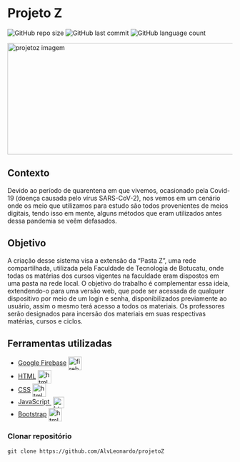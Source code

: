 # Projeto Z

![GitHub repo size](https://img.shields.io/github/languages/code-size/alvleonardo/projetoZ?color=%23ff6f00)
![GitHub last commit](https://img.shields.io/github/last-commit/alvleonardo/projetoz?color=%237b5e8c&label=Last%20Commit)
![GitHub language count](https://img.shields.io/github/languages/count/alvleonardo/projetoz?color=%23ff6f00)

<img src="https://s10.gifyu.com/images/Projeto-Z-GIFf37b26e3e89bc15c.gif" align="middle" alt="projetoz imagem" width="1000" height="250">

## Contexto

Devido ao período de quarentena em que vivemos, ocasionado pela Covid-19 (doença causada pelo vírus SARS-CoV-2), nos vemos em um cenário onde os meio que utilizamos para estudo são todos provenientes de meios digitais, tendo isso em mente, alguns métodos que eram utilizados antes dessa pandemia se veêm defasados. 

## Objetivo

A criação desse sistema visa a extensão da “Pasta Z”, uma rede compartilhada, utilizada pela Faculdade de Tecnologia de Botucatu, onde todas os matérias dos cursos vigentes na faculdade eram dispostos em uma pasta na rede local. O objetivo do trabalho é complementar essa ideia, extendendo-o para uma versão web, que pode ser acessada de qualquer dispositivo por meio de um login e senha, disponibilizados previamente ao usuário, assim o mesmo terá acesso a todos os materiais. Os professores serão designados para incersão dos materiais em suas respectivas matérias, cursos e ciclos.

## Ferramentas utilizadas

* [Google Firebase](https://firebase.google.com/) <img align="center" alt="firebase" height="30" width="30" src="https://cdn.worldvectorlogo.com/logos/firebase-1.svg">
* [HTML](https://devdocs.io/html/) <img align="center" alt="html" height="30" width="30" src="https://upload.wikimedia.org/wikipedia/commons/6/61/HTML5_logo_and_wordmark.svg">
* [CSS](https://devdocs.io/css/) <img align="center" alt="html" height="30" width="30" src="https://upload.wikimedia.org/wikipedia/commons/d/d5/CSS3_logo_and_wordmark.svg">
* [JavaScript ](https://devdocs.io/javascript/) <img align="center" alt="html" height="25" width="25" src="https://upload.wikimedia.org/wikipedia/commons/9/99/Unofficial_JavaScript_logo_2.svg">
* [Bootstrap](https://getbootstrap.com) <img align="center" alt="html" height="30" width="30" src="https://www.logo.wine/a/logo/Bootstrap_(front-end_framework)/Bootstrap_(front-end_framework)-Logo.wine.svg">

### Clonar repositório
    git clone https://github.com/AlvLeonardo/projetoZ

